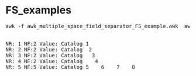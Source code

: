 # FS_examples

<pre>
awk -f awk_multiple_space_field_separator_FS_example.awk  awk_multiple_space_input_example


NR: 1 NF:2 Value: Catalog 1
NR: 2 NF:2 Value: Catalog  2
NR: 3 NF:2 Value: Catalog   3
NR: 4 NF:2 Value: Catalog    4
NR: 5 NF:5 Value: Catalog 5    6    7    8
</pre>
